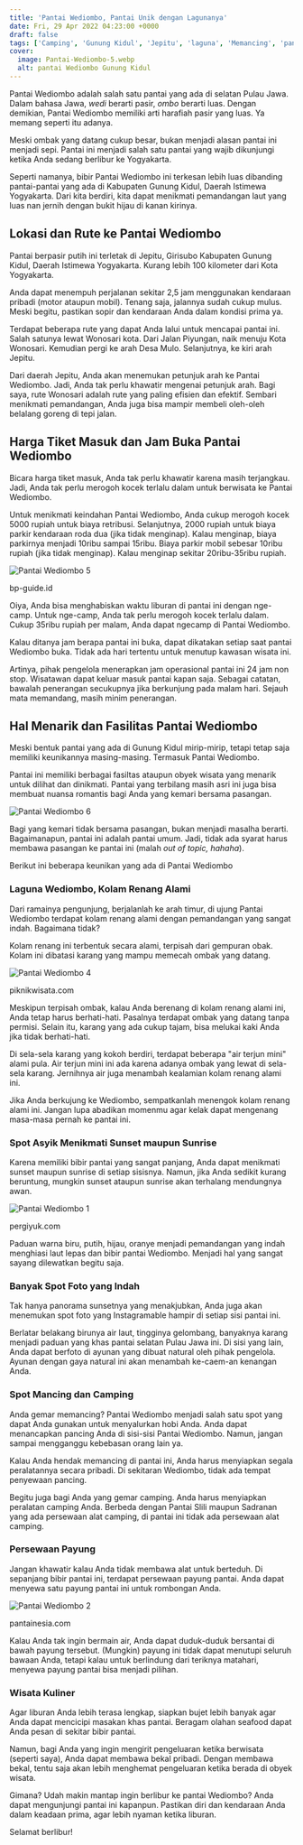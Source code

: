```yaml
---
title: 'Pantai Wediombo, Pantai Unik dengan Lagunanya'
date: Fri, 29 Apr 2022 04:23:00 +0000
draft: false
tags: ['Camping', 'Gunung Kidul', 'Jepitu', 'laguna', 'Memancing', 'pantai pasir putih', 'Ulasan']
cover:
  image: Pantai-Wediombo-5.webp
  alt: pantai Wediombo Gunung Kidul
---
```


Pantai Wediombo adalah salah satu pantai yang ada di selatan Pulau Jawa. Dalam bahasa Jawa, _wedi_ berarti pasir, _ombo_ berarti luas. Dengan demikian, Pantai Wediombo memiliki arti harafiah pasir yang luas. Ya memang seperti itu adanya.

Meski ombak yang datang cukup besar, bukan menjadi alasan pantai ini menjadi sepi. Pantai ini menjadi salah satu pantai yang wajib dikunjungi ketika Anda sedang berlibur ke Yogyakarta.

Seperti namanya, bibir Pantai Wediombo ini terkesan lebih luas dibanding pantai-pantai yang ada di Kabupaten Gunung Kidul, Daerah Istimewa Yogyakarta. Dari kita berdiri, kita dapat menikmati pemandangan laut yang luas nan jernih dengan bukit hijau di kanan kirinya.

Lokasi dan Rute ke Pantai Wediombo
----------------------------------

Pantai berpasir putih ini terletak di Jepitu, Girisubo Kabupaten Gunung Kidul, Daerah Istimewa Yogyakarta. Kurang lebih 100 kilometer dari Kota Yogyakarta.

Anda dapat menempuh perjalanan sekitar 2,5 jam menggunakan kendaraan pribadi (motor ataupun mobil). Tenang saja, jalannya sudah cukup mulus. Meski begitu, pastikan sopir dan kendaraan Anda dalam kondisi prima ya.

Terdapat beberapa rute yang dapat Anda lalui untuk mencapai pantai ini. Salah satunya lewat Wonosari kota. Dari Jalan Piyungan, naik menuju Kota Wonosari. Kemudian pergi ke arah Desa Mulo. Selanjutnya, ke kiri arah Jepitu.

Dari daerah Jepitu, Anda akan menemukan petunjuk arah ke Pantai Wediombo. Jadi, Anda tak perlu khawatir mengenai petunjuk arah. Bagi saya, rute Wonosari adalah rute yang paling efisien dan efektif. Sembari menikmati pemandangan, Anda juga bisa mampir membeli oleh-oleh belalang goreng di tepi jalan.

Harga Tiket Masuk dan Jam Buka Pantai Wediombo
----------------------------------------------

Bicara harga tiket masuk, Anda tak perlu khawatir karena masih terjangkau. Jadi, Anda tak perlu merogoh kocek terlalu dalam untuk berwisata ke Pantai Wediombo.

Untuk menikmati keindahan Pantai Wediombo, Anda cukup merogoh kocek 5000 rupiah untuk biaya retribusi. Selanjutnya, 2000 rupiah untuk biaya parkir kendaraan roda dua (jika tidak menginap). Kalau menginap, biaya parkirnya menjadi 10ribu sampai 15ribu. Biaya parkir mobil sebesar 10ribu rupiah (jika tidak menginap). Kalau menginap sekitar 20ribu-35ribu rupiah.

![Pantai Wediombo 5](Pantai-Wediombo-5.webp)

bp-guide.id

Oiya, Anda bisa menghabiskan waktu liburan di pantai ini dengan nge-camp. Untuk nge-camp, Anda tak perlu merogoh kocek terlalu dalam. Cukup 35ribu rupiah per malam, Anda dapat ngecamp di Pantai Wediombo.

Kalau ditanya jam berapa pantai ini buka, dapat dikatakan setiap saat pantai Wediombo buka. Tidak ada hari tertentu untuk menutup kawasan wisata ini.

Artinya, pihak pengelola menerapkan jam operasional pantai ini 24 jam non stop. Wisatawan dapat keluar masuk pantai kapan saja. Sebagai catatan, bawalah penerangan secukupnya jika berkunjung pada malam hari. Sejauh mata memandang, masih minim penerangan.

Hal Menarik dan Fasilitas Pantai Wediombo
-----------------------------------------

Meski bentuk pantai yang ada di Gunung Kidul mirip-mirip, tetapi tetap saja memiliki keunikannya masing-masing. Termasuk Pantai Wediombo.

Pantai ini memiliki berbagai fasiltas ataupun obyek wisata yang menarik untuk dilihat dan dinikmati. Pantai yang terbilang masih asri ini juga bisa membuat nuansa romantis bagi Anda yang kemari bersama pasangan.

![Pantai Wediombo 6](Pantai-Wediombo-6.webp)

Bagi yang kemari tidak bersama pasangan, bukan menjadi masalha berarti. Bagaimanapun, pantai ini adalah pantai umum. Jadi, tidak ada syarat harus membawa pasangan ke pantai ini (malah _out of topic, hahaha_).

Berikut ini beberapa keunikan yang ada di Pantai Wediombo

### Laguna Wediombo, Kolam Renang Alami

Dari ramainya pengunjung, berjalanlah ke arah timur, di ujung Pantai Wediombo terdapat kolam renang alami dengan pemandangan yang sangat indah. Bagaimana tidak?

Kolam renang ini terbentuk secara alami, terpisah dari gempuran obak. Kolam ini dibatasi karang yang mampu memecah ombak yang datang.

![Pantai Wediombo 4](Pantai-Wediombo-4.webp)

piknikwisata.com

Meskipun terpisah ombak, kalau Anda berenang di kolam renang alami ini, Anda tetap harus berhati-hati. Pasalnya terdapat ombak yang datang tanpa permisi. Selain itu, karang yang ada cukup tajam, bisa melukai kaki Anda jika tidak berhati-hati.

Di sela-sela karang yang kokoh berdiri, terdapat beberapa "air terjun mini" alami pula. Air terjun mini ini ada karena adanya ombak yang lewat di sela-sela karang. Jernihnya air juga menambah kealamian kolam renang alami ini.

Jika Anda berkujung ke Wediombo, sempatkanlah menengok kolam renang alami ini. Jangan lupa abadikan momenmu agar kelak dapat mengenang masa-masa pernah ke pantai ini.

### Spot Asyik Menikmati Sunset maupun Sunrise

Karena memiliki bibir pantai yang sangat panjang, Anda dapat menikmati sunset maupun sunrise di setiap sisisnya. Namun, jika Anda sedikit kurang beruntung, mungkin sunset ataupun sunrise akan terhalang mendungnya awan.

![Pantai Wediombo 1](Pantai-Wediombo-1.webp)

pergiyuk.com

Paduan warna biru, putih, hijau, oranye menjadi pemandangan yang indah menghiasi laut lepas dan bibir pantai Wediombo. Menjadi hal yang sangat sayang dilewatkan begitu saja.

### Banyak Spot Foto yang Indah

Tak hanya panorama sunsetnya yang menakjubkan, Anda juga akan menemukan spot foto yang Instagramable hampir di setiap sisi pantai ini.

Berlatar belakang birunya air laut, tingginya gelombang, banyaknya karang menjadi paduan yang khas pantai selatan Pulau Jawa ini. Di sisi yang lain, Anda dapat berfoto di ayunan yang dibuat natural oleh pihak pengelola. Ayunan dengan gaya natural ini akan menambah ke-caem-an kenangan Anda.

### Spot Mancing dan Camping

Anda gemar memancing? Pantai Wediombo menjadi salah satu spot yang dapat Anda gunakan untuk menyalurkan hobi Anda. Anda dapat menancapkan pancing Anda di sisi-sisi Pantai Wediombo. Namun, jangan sampai mengganggu kebebasan orang lain ya.

Kalau Anda hendak memancing di pantai ini, Anda harus menyiapkan segala peralatannya secara pribadi. Di sekitaran Wediombo, tidak ada tempat penyewaan pancing.

Begitu juga bagi Anda yang gemar camping. Anda harus menyiapkan peralatan camping Anda. Berbeda dengan Pantai Slili maupun Sadranan yang ada persewaan alat camping, di pantai ini tidak ada persewaan alat camping.

### Persewaan Payung

Jangan khawatir kalau Anda tidak membawa alat untuk berteduh. Di sepanjang bibir pantai ini, terdapat persewaan payung pantai. Anda dapat menyewa satu payung pantai ini untuk rombongan Anda.

![Pantai Wediombo 2](Pantai-Wediombo-2.webp)

pantainesia.com

Kalau Anda tak ingin bermain air, Anda dapat duduk-duduk bersantai di bawah payung tersebut. (Mungkin) payung ini tidak dapat menutupi seluruh bawaan Anda, tetapi kalau untuk berlindung dari teriknya matahari, menyewa payung pantai bisa menjadi pilihan.

### Wisata Kuliner

Agar liburan Anda lebih terasa lengkap, siapkan bujet lebih banyak agar Anda dapat mencicipi masakan khas pantai. Beragam olahan seafood dapat Anda pesan di sekitar bibir pantai.

Namun, bagi Anda yang ingin mengirit pengeluaran ketika berwisata (seperti saya), Anda dapat membawa bekal pribadi. Dengan membawa bekal, tentu saja akan lebih menghemat pengeluaran ketika berada di obyek wisata.

Gimana? Udah makin mantap ingin berlibur ke pantai Wediombo? Anda dapat mengunjungi pantai ini kapanpun. Pastikan diri dan kendaraan Anda dalam keadaan prima, agar lebih nyaman ketika liburan.

Selamat berlibur!
